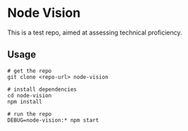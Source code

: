 # Node Vision

This is a test repo, aimed at assessing technical proficiency.

## Usage

```
# get the repo
git clone <repo-url> node-vision

# install dependencies
cd node-vision
npm install

# run the repo
DEBUG=node-vision:* npm start
```
